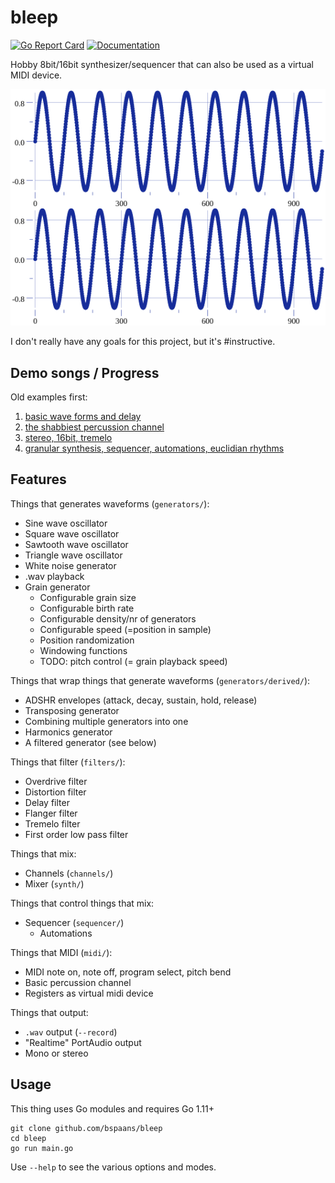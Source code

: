 # bleep

[![Go Report Card](https://goreportcard.com/badge/github.com/bspaans/bleep)](https://goreportcard.com/report/github.com/bspaans/bleep)
[![Documentation](https://godoc.org/github.com/bspaans/bleep)](http://godoc.org/github.com/bspaans/bleep)

Hobby 8bit/16bit synthesizer/sequencer that can also be used as a virtual MIDI device.

![Sine wave](/demo/plots/sine.png)

I don't really have any goals for this project, but it's #instructive.

## Demo songs / Progress

Old examples first:

1. [basic wave forms and delay](https://github.com/bspaans/bleep/raw/master/demo/demo.mp3)
2. [the shabbiest percussion channel](https://github.com/bspaans/bleep/raw/master/demo/demo2.mp3) 
3. [stereo, 16bit, tremelo](https://github.com/bspaans/bleep/raw/master/demo/demo3.mp3) 
4. [granular synthesis, sequencer, automations, euclidian rhythms](https://github.com/bspaans/bleep/raw/master/demo/demo4.mp3) 

## Features

Things that generates waveforms (`generators/`):

* Sine wave oscillator
* Square wave oscillator
* Sawtooth wave oscillator
* Triangle wave oscillator
* White noise generator
* .wav playback
* Grain generator
  * Configurable grain size
  * Configurable birth rate
  * Configurable density/nr of generators
  * Configurable speed (=position in sample)
  * Position randomization
  * Windowing functions
  * TODO: pitch control (= grain playback speed)


Things that wrap things that generate waveforms (`generators/derived/`):

* ADSHR envelopes (attack, decay, sustain, hold, release)
* Transposing generator
* Combining multiple generators into one
* Harmonics generator
* A filtered generator (see below)

Things that filter (`filters/`):

* Overdrive filter
* Distortion filter
* Delay filter
* Flanger filter
* Tremelo filter
* First order low pass filter

Things that mix: 

* Channels (`channels/`)
* Mixer (`synth/`)

Things that control things that mix:

* Sequencer (`sequencer/`)
    * Automations

Things that MIDI (`midi/`):

* MIDI note on, note off, program select, pitch bend
* Basic percussion channel
* Registers as virtual midi device

Things that output:

* `.wav` output (`--record`)
* "Realtime" PortAudio output
* Mono or stereo


## Usage

This thing uses Go modules and requires Go 1.11+

```
git clone github.com/bspaans/bleep
cd bleep
go run main.go
```

Use `--help` to see the various options and modes.

